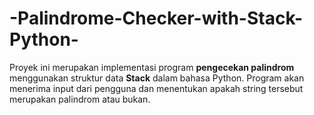 # -Palindrome-Checker-with-Stack-Python-
Proyek ini merupakan implementasi program **pengecekan palindrom** menggunakan struktur data **Stack** dalam bahasa Python. Program akan menerima input dari pengguna dan menentukan apakah string tersebut merupakan palindrom atau bukan.
